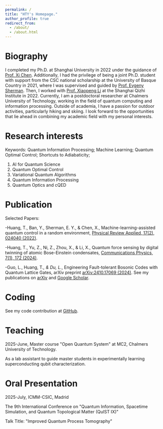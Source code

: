 ```yaml
---
permalink: /
title: "HTY's Homepage."
author_profile: true
redirect_from: 
  - /about/
  - /about.html
---
```


**Biography**
======

I completed my Ph.D. at Shanghai University in 2022 under the guidance of [Prof. Xi Chen](https://scholar.google.com/citations?user=RFDBl4kAAAAJ&hl=en). Additionally, I had the privilege of being a joint Ph.D. student with support from the CSC national scholarship at the University of Basque Country in 2021, where I was supervised and guided by [Prof. Evgeny Sherman](https://www.ehu.eus/en/web/quinst/people/-/asset_publisher/Jxs3/content/evgeny-sherman-ikerbasque-research-professor). Then, I worked with [Prof. Xiaopeng Li](https://scholar.google.com/citations?user=p7i5fNoAAAAJ&hl=en) at the Shanghai Qizhi Institute in 2022. Currently, I am a postdoctoral researcher at Chalmers University of Technology, working in the field of quantum computing and information processing. Outside of academia, I have a passion for outdoor activities, particularly hiking and skiing. I look forward to the opportunities that lie ahead in combining my academic field with my personal interests.
 

**Research interests**
======
Keywords: Quantum Information Processing; Machine Learning; Quantum Optimal Control; Shortcuts to Adiabaticity; 
 
1. AI for Quantum Science
2. Quantum Optimal Control
3. Variational Quantum Algorithms
4. Quantum Information Processing
5. Quantum Optics and cQED

**Publication**
======
Selected Papers:

-Huang, T., Ban, Y., Sherman, E. Y., & Chen, X., Machine-learning-assisted quantum control in a random environment, [Physical Review Applied, 17(2), 024040 (2022)](https://journals.aps.org/prapplied/abstract/10.1103/PhysRevApplied.17.024040).

-Huang, T., Yu, Z., Ni, Z., Zhou, X., & Li, X., Quantum force sensing by digital twinning of atomic Bose-Einstein condensates, [Communications Physics, 7(1), 172 (2024)](https://www.nature.com/articles/s42005-024-01662-1).

-Guo, L., Huang, T.*, & Du, L.*, Engineering Fault-tolerant Bosonic Codes with Quantum Lattice Gates, arXiv preprint [arXiv:2410.17069 (2024)](https://arxiv.org/abs/2410.17069).
See my publications on [arXiv](https://arxiv.org/a/huang_t_1.html) and [Google Scholar](https://scholar.google.com/citations?user=vv4y1KcAAAAJ&hl=en).

**Coding**
======

See my code contribution at [GitHub](https://github.com/huangtangy).

**Teaching**
======

2025-June, Master course "Open Quantum System" at MC2, Chalmers University of Technology.

As a lab assistant to guide master students in experimentally learning superconducting qubit characterization.

**Oral Presentation**
======

2025-July,  ICMM-CSIC, Madrid

The 9th International Conference on "Quantum Information, Spacetime Simulation, and Quantum Topological Matter (QuIST IX)"

Talk Title:  "Improved Quantum Process Tomography"

 